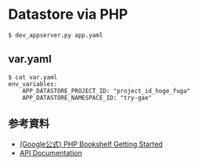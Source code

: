 # Datastore via PHP

```
$ dev_appserver.py app.yaml
```

## var.yaml

```
$ cat var.yaml
env_variables:
    APP_DATASTORE_PROJECT_ID: "project_id_hoge_fuga"
    APP_DATASTORE_NAMESPACE_ID: "try-gae"
```

## 参考資料

- [(Google公式) PHP Bookshelf Getting Started](https://cloud.google.com/php/getting-started/using-cloud-datastore?hl=ja)
- [API Documentation](http://googleapis.github.io/google-cloud-php/#/docs/cloud-datastore/v1.6.0/datastore/readme)
